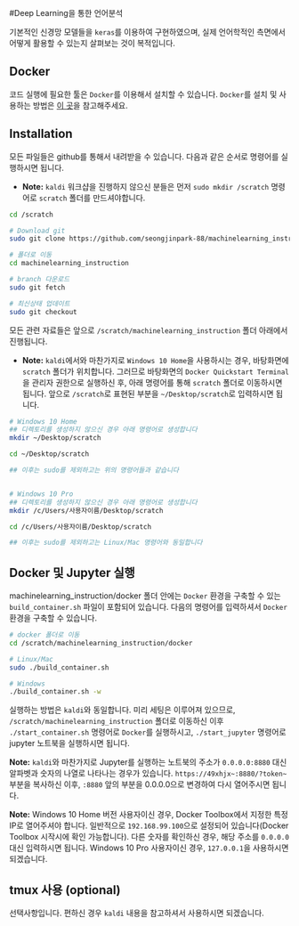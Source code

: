 #Deep Learning을 통한 언어분석

기본적인 신경망 모델들을 `keras`를 이용하여 구현하였으며, 실제 언어학적인 측면에서 어떻게 활용할 수 있는지 살펴보는 것이 복적입니다. 

## Docker 

코드 실행에 필요한 툴은 `Docker`를 이용해서 설치할 수 있습니다. `Docker`를 설치 및 사용하는 방법은 [이 곳](https://github.com/seongjinpark-88/kaldi)을 참고해주세요. 


## Installation

모든 파일들은 github를 통해서 내려받을 수 있습니다. 다음과 같은 순서로 명령어를 실행하시면 됩니다. 

* **Note:** `kaldi` 워크샵을 진행하지 않으신 분들은 먼저 `sudo mkdir /scratch` 명령어로 `scratch` 폴더를 만드셔야합니다. 

```bash
cd /scratch

# Download git 
sudo git clone https://github.com/seongjinpark-88/machinelearning_instruction

# 폴더로 이동
cd machinelearning_instruction

# branch 다운로드
sudo git fetch

# 최신상태 업데이트
sudo git checkout
```

모든 관련 자료들은 앞으로 `/scratch/machinelearning_instruction` 폴더 아래에서 진행됩니다. 

* **Note:** `kaldi`에서와 마찬가지로 `Windows 10 Home`을 사용하시는 경우, 바탕화면에 `scratch` 폴더가 위치합니다. 그러므로 바탕화면의 `Docker Quickstart Terminal`을 관리자 권한으로 실행하신 후, 아래 명령어를 통해 `scratch` 폴더로 이동하시면 됩니다. 앞으로 `/scratch`로 표현된 부분을 `~/Desktop/scratch`로 입력하시면 됩니다. 

```bash
# Windows 10 Home
## 디렉토리를 생성하지 않으신 경우 아래 명령어로 생성합니다
mkdir ~/Desktop/scratch

cd ~/Desktop/scratch

## 이후는 sudo를 제외하고는 위의 명령어들과 같습니다


# Windows 10 Pro
## 디렉토리를 생성하지 않으신 경우 아래 명령어로 생성합니다
mkdir /c/Users/사용자이름/Desktop/scratch

cd /c/Users/사용자이름/Desktop/scratch

## 이후는 sudo를 제외하고는 Linux/Mac 명령어와 동일합니다
```

## Docker 및 Jupyter 실행

machinelearning_instruction/docker 폴더 안에는 `Docker` 환경을 구축할 수 있는 `build_container.sh` 파일이 포함되어 있습니다. 다음의 명령어를 입력하셔서 `Docker` 환경을 구축할 수 있습니다. 

```bash
# docker 폴더로 이동
cd /scratch/machinelearning_instruction/docker

# Linux/Mac
sudo ./build_container.sh

# Windows
./build_container.sh -w

```

실행하는 방법은 `kaldi`와 동일합니다. 미리 세팅은 이루어져 있으므로, `/scratch/machinelearning_instruction` 폴더로 이동하신 이후 `./start_container.sh` 명령어로 `Docker`를 실행하시고, `./start_jupyter` 명령어로 jupyter 노트북을 실행하시면 됩니다. 

**Note:** `kaldi`와 마찬가지로 Jupyter를 실행하는 노트북의 주소가 `0.0.0.0:8880` 대신 알파벳과 숫자의 나열로 나타나는 경우가 있습니다. `https://49xhjx~:8880/?token~` 부분을 복사하신 이후, `:8880` 앞의 부분을 0.0.0.0으로 변경하여 다시 열어주시면 됩니다. 

**Note:** Windows 10 Home 버전 사용자이신 경우, Docker Toolbox에서 지정한 특정 IP로 열어주셔야 합니다. 일반적으로 `192.168.99.100`으로 설정되어 있습니다(Docker Toolbox 시작시에 확인 가능합니다). 다른 숫자를 확인하신 경우, 해당 주소를 `0.0.0.0` 대신 입력하시면 됩니다. Windows 10 Pro 사용자이신 경우, `127.0.0.1`을 사용하시면 되겠습니다. 

## tmux 사용 (optional)

선택사항입니다. 편하신 경우 `kaldi` 내용을 참고하셔서 사용하시면 되겠습니다. 
